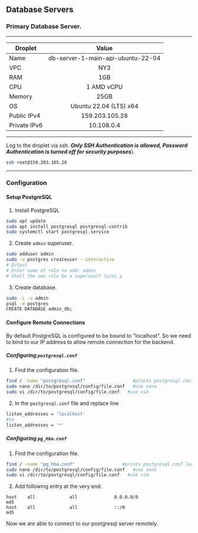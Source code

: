## Database Servers

### Primary Database Server.
-------------------------------------------------------------
| Droplet   |      Value   |
|----------|:-------------:|
| Name |  db-server-1-main-api-ubuntu-22-04 |
| VPC  | NY3 |
| RAM |    1GB  |
| CPU |    1 AMD vCPU  |
| Memory |    25GB  |
| OS | Ubuntu 22.04 (LTS) x64 |
| Public IPv4 |    159.203.105.28  |
| Private IPv6 |    10.108.0.4 |

-------------------------------------------------------------
Log to the droplet via ssh. ***Only SSH Authentication is allowed, Password Authentication is turned off for security purposes***).
```bash
ssh root@159.203.105.28
```
-------------------------------------------------------------


### Configuration
#### Setup PostgreSQL
1. Install PostgreSQL
```bash
sudo apt update
sudo apt install postgresql postgresql-contrib
sudo systemctl start postgresql.service
```

2. Create ```admin``` superuser.
```bash
sudo adduser admin
sudo -u postgres createuser --interactive
# Output
# Enter name of role to add: admin
# Shall the new role be a superuser? (y/n) y
```

3. Create database.
```bash
sudo -i -u admin
psql -d postgres
CREATE DATABASE admin_db;
```

#### Configure Remote Connections
By default PostgreSQL is configured to be bound to "localhost". So we need to bind to our IP address to allow remote connection for the backend.
##### Configuring ```postgresql.conf```
1. Find the configuration file.
```bash
find / -name "postgresql.conf"                  #prints postgresql.conf location
sudo nano /dir/to/postgresql/config/file.conf   #use nano
sudo vi /dir/to/postgresql/config/file.conf   #use vim
```

2. In the ```postgresql.conf``` file and replace line
```bash
listen_addresses = 'localhost'
#to
listen_addresses = '*'
```

##### Configuring ```pg_hba.conf```
1. Find the configuration file.
```bash
find / -name "pg_hba.conf"                  #prints postgresql.conf location
sudo nano /dir/to/postgresql/config/file.conf   #use nano
sudo vi /dir/to/postgresql/config/file.conf   #use vim
```
2. Add following entry at the very end.
```
host    all             all              0.0.0.0/0                       md5
host    all             all              ::/0                            md5
```
Now we are able to connect to our postgresql server remotely.